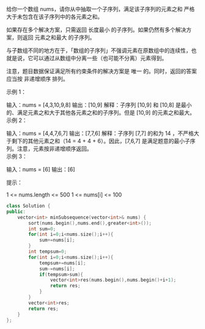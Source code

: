 给你一个数组 nums，请你从中抽取一个子序列，满足该子序列的元素之和 严格 大于未包含在该子序列中的各元素之和。

如果存在多个解决方案，只需返回 长度最小 的子序列。如果仍然有多个解决方案，则返回 元素之和最大 的子序列。

与子数组不同的地方在于，「数组的子序列」不强调元素在原数组中的连续性，也就是说，它可以通过从数组中分离一些（也可能不分离）元素得到。

注意，题目数据保证满足所有约束条件的解决方案是 唯一 的。同时，返回的答案应当按 非递增顺序 排列。

 

示例 1：

输入：nums = [4,3,10,9,8]
输出：[10,9] 
解释：子序列 [10,9] 和 [10,8] 是最小的、满足元素之和大于其他各元素之和的子序列。但是 [10,9] 的元素之和最大。 
示例 2：

输入：nums = [4,4,7,6,7]
输出：[7,7,6] 
解释：子序列 [7,7] 的和为 14 ，不严格大于剩下的其他元素之和（14 = 4 + 4 + 6）。因此，[7,6,7] 是满足题意的最小子序列。注意，元素按非递增顺序返回。  
示例 3：

输入：nums = [6]
输出：[6]


提示：

1 <= nums.length <= 500
1 <= nums[i] <= 100

```cpp
class Solution {
public:
    vector<int> minSubsequence(vector<int>& nums) {
        sort(nums.begin(),nums.end(),greater<int>());
        int sum=0;
        for(int i=0;i<nums.size();i++){
            sum+=nums[i];
        }
        int tempsum=0;
        for(int i=0;i<nums.size();i++){
            tempsum+=nums[i];
            sum-=nums[i];
            if(tempsum>sum){
                vector<int>res(nums.begin(),nums.begin()+i+1);
                return res;
            }
        }
        vector<int>res;
        return res;
    }
};
```


